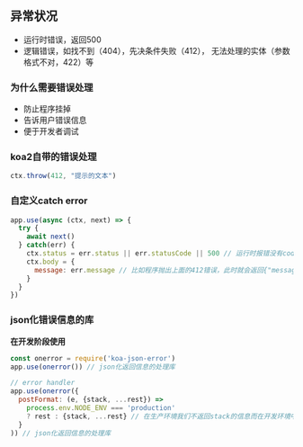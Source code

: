 ## 异常状况
- 运行时错误，返回500
- 逻辑错误，如找不到（404），先决条件失败（412）， 无法处理的实体（参数格式不对，422）等

### 为什么需要错误处理
- 防止程序挂掉
- 告诉用户错误信息
- 便于开发者调试

### koa2自带的错误处理
```javascript
ctx.throw(412, "提示的文本")
```

### 自定义catch error
```javascript
app.use(async (ctx, next) => {
  try {
    await next()
  } catch(err) {
    ctx.status = err.status || err.statusCode || 500 // 运行时报错没有code
    ctx.body = {
      message: err.message // 比如程序抛出上面的412错误，此时就会返回{"message": "提示的文本"}的json数据
    }
  }
})
```

### json化错误信息的库
**在开发阶段使用**
```javascript
const onerror = require('koa-json-error')
app.use(onerror()) // json化返回信息的处理库
```

```javascript
// error handler
app.use(onerror({
  postFormat: (e, {stack, ...rest}) => 
    process.env.NODE_ENV === 'production' 
    ? rest : {stack, ...rest} // 在生产环境我们不返回stack的信息而在开发环境中返回所有信息
  }
)) // json化返回信息的处理库
```


